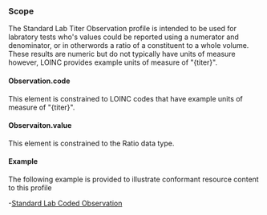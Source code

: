 ### Scope

The Standard Lab Titer Observation profile is intended to be used for labratory tests who's values could be reported using a numerator and denominator, or in otherwords a ratio of a constituent to a whole volume.  These results are numeric but do not typically have units of measure however, LOINC provides example units of measure of "{titer}".

#### Observation.code

This element is constrained to LOINC codes that have example units of measure of "{titer}".

#### Observaiton.value

This element is constrained to the Ratio data type.

#### Example

The following example is provided to illustrate conformant resource content to this profile

-[Standard Lab Coded Observation](Observation-TiterLab-example.html)